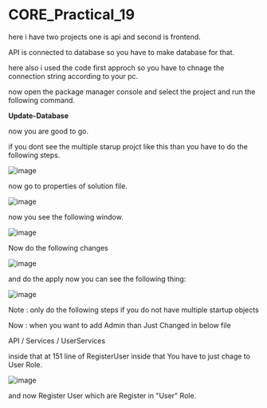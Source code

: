 # CORE_Practical_19

here i have two projects one is api and second  is frontend.

API is connected to database so you have to make database for that.

here also i used the code first approch so you have to chnage the connection string according to your pc.

now open the package manager console and select the project and run the following command.

<strong> Update-Database </strong>

now  you are good to go.

if you dont see the multiple starup projct like this than you have to do the following steps.

![image](https://github.com/AbhiSimform/CORE_Practical_18/assets/125336138/96b8f174-3b45-477e-ba75-21280262c58d)

now go to properties of solution file.

![image](https://github.com/AbhiSimform/CORE_Practical_18/assets/125336138/ec1d1700-b10a-4461-8d80-68b80c23eb47)

now you see the following window.

![image](https://github.com/AbhiSimform/CORE_Practical_18/assets/125336138/0dc5c0a2-d312-4599-b655-10081b8e5af6)

Now do the following changes

![image](https://github.com/AbhiSimform/CORE_Practical_18/assets/125336138/738fe929-00a3-4fdf-8202-07af091ffcea)

and do the apply now you can see the following thing:

![image](https://github.com/AbhiSimform/CORE_Practical_18/assets/125336138/9191197e-8eb7-4bf2-a809-0329eb66ad59)

 Note : only do the following steps if you do not have multiple startup objects

 Now : when you want to add Admin than Just Changed in below file

 API / Services / UserServices 

 inside that at 151 line of RegisterUser inside that You have to just chage to User Role.

 ![image](https://github.com/AbhiSimform/CORE_Practical_19/assets/125336138/ff310082-7cc5-4206-accf-ea47efa656b4)

and now Register User which are Register in "User" Role.
